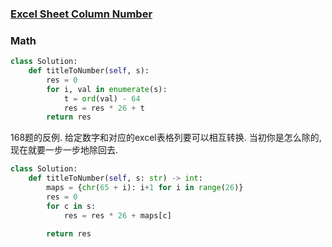 ### [Excel Sheet Column Number](https://leetcode.com/problems/excel-sheet-column-number/)


### Math

```Python
class Solution:
    def titleToNumber(self, s):
        res = 0
        for i, val in enumerate(s):
            t = ord(val) - 64
            res = res * 26 + t
        return res
```

168题的反例. 给定数字和对应的excel表格列要可以相互转换.
当初你是怎么除的, 现在就要一步一步地除回去.


```Python
class Solution:
    def titleToNumber(self, s: str) -> int:
        maps = {chr(65 + i): i+1 for i in range(26)}
        res = 0
        for c in s:
            res = res * 26 + maps[c]
    
        return res

```